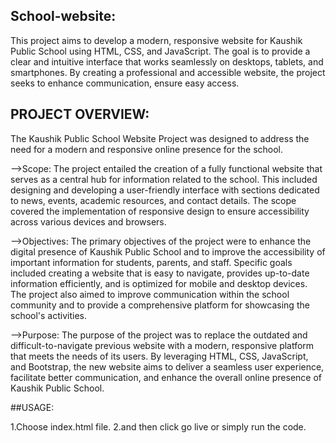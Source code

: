 ## School-website:

This project aims to develop a modern, responsive website for Kaushik Public School using HTML, CSS, and JavaScript. The goal is to provide a clear and intuitive interface that works seamlessly on desktops, tablets, and smartphones. By creating a professional and accessible website, the project seeks to enhance communication, ensure easy access.

## PROJECT  OVERVIEW:

The Kaushik Public School Website Project was designed to address the need for a modern and responsive online presence for the school. 

-->Scope: The project entailed the creation of a fully functional website that serves as a central hub for information related to the school. This included designing and developing a user-friendly interface with sections dedicated to news, events, academic resources, and contact details. The scope covered the implementation of responsive design to ensure accessibility across various devices and browsers.

-->Objectives: The primary objectives of the project were to enhance the digital presence of Kaushik Public School and to improve the accessibility of important information for students, parents, and staff. Specific goals included creating a website that is easy to navigate, provides up-to-date information efficiently, and is optimized for mobile and desktop devices. The project also aimed to improve communication within the school community and to provide a comprehensive platform for showcasing the school's activities.

-->Purpose: The purpose of the project was to replace the outdated and difficult-to-navigate previous website with a modern, responsive platform that meets the needs of its users. By leveraging HTML, CSS, JavaScript, and Bootstrap, the new website aims to deliver a seamless user experience, facilitate better communication, and enhance the overall online presence of Kaushik Public School.

##USAGE:

1.Choose index.html file.
2.and then click go live or simply run the code.
